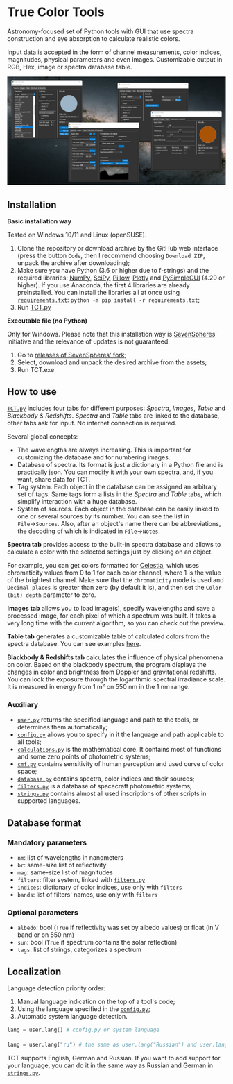 # True Color Tools
Astronomy-focused set of Python tools with GUI that use spectra construction and eye absorption to calculate realistic colors.

Input data is accepted in the form of channel measurements, color indices, magnitudes, physical parameters and even images.
Customizable output in RGB, Hex, image or spectra database table.

![TCT preview](ViewMe.png)


## Installation

**Basic installation way**

Tested on Windows 10/11 and Linux (openSUSE).

1. Clone the repository or download archive by the GitHub web interface (press the button `Code`, then I recommend choosing `Download ZIP`, unpack the archive after downloading);
2. Make sure you have Python (3.6 or higher due to f-strings) and the required libraries: [NumPy](https://numpy.org/), [SciPy](https://www.scipy.org/), [Pillow](https://pillow.readthedocs.io/), [Plotly](https://plotly.com/python/) and [PySimpleGUI](https://pysimplegui.readthedocs.io/) (4.29 or higher). If you use Anaconda, the first 4 libraries are already preinstalled. You can install the libraries all at once using [`requirements.txt`](requirements.txt): `python -m pip install -r requirements.txt`;
3. Run [TCT.py](Scripts/TCT.py)

**Executable file (no Python)**

Only for Windows. Please note that this installation way is [SevenSpheres](https://github.com/SevenSpheres)' initiative and the relevance of updates is not guaranteed.

1. Go to [releases of SevenSpheres' fork](https://github.com/SevenSpheres/TrueColorTools/releases);
1. Select, download and unpack the desired archive from the assets;
1. Run TCT.exe


## How to use

[`TCT.py`](Scripts/TCT.py) includes four tabs for different purposes: *Spectra*, *Images*, *Table* and *Blackbody & Redshifts*. *Spectra* and *Table* tabs are linked to the database, other tabs ask for input. No internet connection is required.

Several global concepts:
- The wavelengths are always increasing. This is important for customizing the database and for numbering images.
- Database of spectra. Its format is just a dictionary in a Python file and is practically json. You can modify it with your own spectra, and, if you want, share data for TCT.
- Tag system. Each object in the database can be assigned an arbitrary set of tags. Same tags form a lists in the *Spectra* and *Table* tabs, which simplify interaction with a huge database.
- System of sources. Each object in the database can be easily linked to one or several sources by its number. You can see the list in `File`→`Sources`. Also, after an object's name there can be abbreviations, the decoding of which is indicated in `File`→`Notes`.

**Spectra tab** provides access to the built-in spectra database and allows to calculate a color with the selected settings just by clicking on an object.

For example, you can get colors formatted for [Celestia](https://github.com/CelestiaProject/Celestia), which uses chromaticity values from 0 to 1 for each color channel, where 1 is the value of the brightest channel. Make sure that the `chromaticity` mode is used and `Decimal places` is greater than zero (by default it is), and then set the `Color (bit) depth` parameter to zero.

**Images tab** allows you to load image(s), specify wavelengths and save a processed image, for each pixel of which a spectrum was built. It takes a very long time with the current algorithm, so you can check out the preview.

**Table tab** generates a customizable table of calculated colors from the spectra database. You can see examples [here](Tables/).

**Blackbody & Redshifts tab** calculates the influence of physical phenomena on color. Based on the blackbody spectrum, the program displays the changes in color and brightness from Doppler and gravitational redshifts. You can lock the exposure through the logarithmic spectral irradiance scale. It is measured in energy from 1 m² on 550 nm in the 1 nm range.


### Auxiliary
- [`user.py`](Scripts/user.py) returns the specified language and path to the tools, or determines them automatically;
- [`config.py`](Scripts/config.py) allows you to specify in it the language and path applicable to all tools;
- [`calculations.py`](Scripts/calculations.py) is the mathematical core. It contains most of functions and some zero points of photometric systems;
- [`cmf.py`](Scripts/cmf.py) contains sensitivity of human perception and used curve of color space;
- [`database.py`](Scripts/database.py) contains spectra, color indices and their sources;
- [`filters.py`](Scripts/filters.py) is a database of spacecraft photometric systems;
- [`strings.py`](Scripts/strings.py) contains almost all used inscriptions of other scripts in supported languages.


## Database format

### Mandatory parameters
- `nm`: list of wavelengths in nanometers
- `br`: same-size list of reflectivity
- `mag`: same-size list of magnitudes
- `filters`: filter system, linked with [`filters.py`](Scripts/filters.py)
- `indices`: dictionary of color indices, use only with `filters`
- `bands`: list of filters' names, use only with `filters`

### Optional parameters
- `albedo`: bool (`True` if reflectivity was set by albedo values) or float (in V band or on 550 nm)
- `sun`: bool (`True` if spectrum contains the solar reflection)
- `tags`: list of strings, categorizes a spectrum

## Localization
Language detection priority order:
1) Manual language indication on the top of a tool's code;
2) Using the language specified in the [`config.py`](Scripts/config.py);
3) Automatic system language detection.

```py
lang = user.lang() # config.py or system language

lang = user.lang("ru") # the same as user.lang("Russian") and user.lang("Русский")
```

TCT supports English, German and Russian. If you want to add support for your language, you can do it in the same way as Russian and German in [`strings.py`](Scripts/strings.py).
